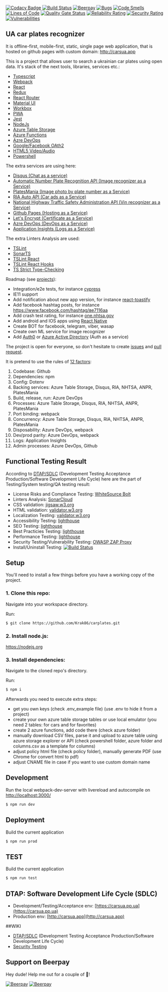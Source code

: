 [![Codacy Badge](https://api.codacy.com/project/badge/Grade/8eb0158930f441f5b49b03c3948a22f4)](https://app.codacy.com/manual/Krak86/carplates?utm_source=github.com&utm_medium=referral&utm_content=Krak86/carplates&utm_campaign=Badge_Grade_Dashboard)
[![Build Status](https://dev.azure.com/krak86/CarsuaDevOps/_apis/build/status/Krak86.carplates?branchName=master)](https://dev.azure.com/krak86/CarsuaDevOps/_build/latest?definitionId=1&branchName=master)
[![Beerpay](https://beerpay.io/Krak86/carplates/badge.svg?style=beer)](https://beerpay.io/Krak86/carplates)
[![Bugs](https://sonarcloud.io/api/project_badges/measure?project=Krak86_carplates&metric=bugs)](https://sonarcloud.io/dashboard?id=Krak86_carplates) [![Code Smells](https://sonarcloud.io/api/project_badges/measure?project=Krak86_carplates&metric=code_smells)](https://sonarcloud.io/dashboard?id=Krak86_carplates) [![Lines of Code](https://sonarcloud.io/api/project_badges/measure?project=Krak86_carplates&metric=ncloc)](https://sonarcloud.io/dashboard?id=Krak86_carplates) [![Quality Gate Status](https://sonarcloud.io/api/project_badges/measure?project=Krak86_carplates&metric=alert_status)](https://sonarcloud.io/dashboard?id=Krak86_carplates) [![Reliability Rating](https://sonarcloud.io/api/project_badges/measure?project=Krak86_carplates&metric=reliability_rating)](https://sonarcloud.io/dashboard?id=Krak86_carplates) [![Security Rating](https://sonarcloud.io/api/project_badges/measure?project=Krak86_carplates&metric=security_rating)](https://sonarcloud.io/dashboard?id=Krak86_carplates) [![Vulnerabilities](https://sonarcloud.io/api/project_badges/measure?project=Krak86_carplates&metric=vulnerabilities)](https://sonarcloud.io/dashboard?id=Krak86_carplates)
## UA car plates recognizer

It is offline-first, mobile-first, static, single page web application, that is hosted on github pages with custom domain: http://carsua.app

This is a project that allows user to search a ukrainian car plates using open data. It's stack of the next tools, libraries, services etc.:

* [Typescript](https://www.typescriptlang.org/)
* [Webpack](https://webpack.js.org/)
* [React](https://reactjs.org/)
* [Redux](https://redux.js.org/)
* [React Router](https://reacttraining.com/react-router/web/guides/quick-start)
* [Material UI](https://material-ui.com/)
* [Workbox](https://developers.google.com/web/tools/workbox)
* [PWA](https://developers.google.com/web/progressive-web-apps)
* [Jest](https://jestjs.io/)
* [NodeJs](https://nodejs.org/)
* [Azure Table Storage](https://azure.microsoft.com/en-us/services/storage/tables/)
* [Azure Functions](https://azure.microsoft.com/en-us/services/functions/)
* [Azre DevOps](https://azure.microsoft.com/en-us/services/devops/)
* [Google/Facebook OAth2](https://oauth.net/2/)
* [HTML5 Video/Audio](https://developer.mozilla.org/en-US/docs/Learn/HTML/Multimedia_and_embedding/Video_and_audio_content)
* [Powershell](https://docs.microsoft.com/en-us/powershell/scripting/overview?view=powershell-6)

The extra services are using here:
* [Disqus (Chat as a service)](https://disqus.com/)
* [Automatic Number Plate Recognition API (Image recognizer as a Service)](https://platerecognizer.com/)
* [PlatesMania (Image photo by plate number as a Service)](https://platesmania.com/api)
* [RIA Auto API (Car ads as a Service)](https://developers.ria.com/)
* [National Highway Traffic Safety Administration API (Vin recognizer as a Service)](https://vpic.nhtsa.dot.gov/api/vehicles/decodevin)
* [Github Pages (Hosting as a Service)](https://pages.github.com/)
* [Let's Encrypt (Certificate as a Service)](https://letsencrypt.org/)
* [Azre DevOps (DevOps as a Service)](https://azure.microsoft.com/en-us/services/devops/)
* [Application Insights (Logs as a Service)](https://docs.microsoft.com/en-us/azure/azure-monitor/app/app-insights-overview)

The extra Linters Analysis are used:
* [TSLint](https://palantir.github.io/tslint/)
* [SonarTS](https://github.com/SonarSource/SonarTS)
* [TSLint React](https://github.com/palantir/tslint-react)
* [TSLint React Hooks](https://github.com/Gelio/tslint-react-hooks)
* [TS Strict Type-Checking](https://www.typescriptlang.org/docs/handbook/type-checking-javascript-files.html)

Roadmap (see [projects](https://github.com/Krak86/carplates/projects)):
* Integration/e2e tests, for instance [cypress](https://www.cypress.io/)
* IE11 support
* Add notification about new app version, for instance [react-toastify](https://github.com/fkhadra/react-toastify)
* Add facebook hashtag posts, for instance https://www.facebook.com/hashtag/ве7116аа
* Add crash test rating, for instance [one.nhtsa.gov](https://one.nhtsa.gov/webapi/api/SafetyRatings/modelyear/2016/make/VOLKSWAGEN/model/JETTA?format=json)
* Add android and IOS apps using [React Native](https://facebook.github.io/react-native/)
* Create BOT for facebook, telegram, viber, wasap
* Create own ML service for image recognizer
* Add [Auth0](https://auth0.com/) or [Azure Active Directory](https://azure.microsoft.com/en-us/services/active-directory/) (Auth as a service)

The project is open for everyone, so don't hesitate to create [issues](https://github.com/Krak86/carplates/issues) and [pull request](https://github.com/Krak86/carplates/pulls).

It is pretend to use the rules of [12 factors](https://12factor.net):
<ol>
<li>Codebase: Github</li>
<li>Dependencies: npm</li>
<li>Config: Dotenv</li>
<li>Backing services: Azure Table Storage, Disqus, RIA, NHTSA, ANPR, PlatesMania</li>
<li>Build, release, run:  Azure DevOps</li>
<li>Processes: Azure Table Storage, Disqus, RIA, NHTSA, ANPR, PlatesMania</li>
<li>Port binding: webpack</li>
<li>Concurrency: Azure Table Storage, Disqus, RIA, NHTSA, ANPR, PlatesMania</li>
<li>Disposability: Azure DevOps, webpack</li>
<li>Dev/prod parity: Azure DevOps, webpack</li>
<li>Logs: Application Insights</li>
<li>Admin processes: Azure DevOps, Github</li>
</ol>

## Functional Testing Result
According to [DTAP/SDLC](https://github.com/Krak86/carplates/wiki/DTAP:-Software-Development-Life-Cycle-(SDLC)) (Development Testing Acceptance Production/Software Development Life Cycle) here are the part of Testing/System testing/QA testing result:
* License Risks and Compliance Testing: [WhiteSource Bolt](https://dev.azure.com/krak86/CarsuaDevOps/_apps/hub/whitesource.ws-bolt.build-hub.wss)
* Linters Analysis: [SonarCloud](https://sonarcloud.io/dashboard?id=Krak86_carplates)
* CSS validation: [jigsaw.w3.org](https://jigsaw.w3.org/css-validator/validator?uri=https%3A%2F%2Fcarsua.pp.ua%2F%23%2F&profile=css3svg&usermedium=all&warning=1&vextwarning=&lang=en)
* HTML validation: [validator.w3.org](https://validator.w3.org/nu/?doc=https%3A%2F%2Fcarsua.pp.ua%2F)
* Localization Testing: [validator.w3.org](https://validator.w3.org/i18n-checker/check?uri=https://carsua.pp.ua/#validate-by-uri+)
* Accessibility Testing: [lighthouse](https://lighthouse-dot-webdotdevsite.appspot.com//lh/html?url=https://carsua.pp.ua)
* SEO Testing: [lighthouse](https://lighthouse-dot-webdotdevsite.appspot.com//lh/html?url=https://carsua.pp.ua)
* Best Practicies Testing: [lighthouse](https://lighthouse-dot-webdotdevsite.appspot.com//lh/html?url=https://carsua.pp.ua)
* Performance Testing: [lighthouse](https://lighthouse-dot-webdotdevsite.appspot.com//lh/html?url=https://carsua.pp.ua)
* Security Testing/Vulnerability Testing: [OWASP ZAP Proxy](https://krak86.github.io/carplatesQA)
* Install/Uninstall Testing: [![Build Status](https://dev.azure.com/krak86/CarsuaDevOps/_apis/build/status/Krak86.carplates?branchName=master)](https://dev.azure.com/krak86/CarsuaDevOps/_build/latest?definitionId=1&branchName=master)

## Setup
You'll need to install a few things before you have a working copy of the project.

### 1. Clone this repo:
Navigate into your workspace directory.

Run:
```sh
$ git clone https://github.com/Krak86/carplates.git
```
### 2. Install node.js:
https://nodejs.org

### 3. Install dependencies:
Navigate to the cloned repo's directory.

Run:
```sh
$ npm i
```

Afterwards you need to execute extra steps:

* get you own keys (check .env_example file) (use .env to hide it from a project)
* create your own azure table storage tables or use local emulator (you need 2 tables: for cars and for favorites)
* create 2 azure functions, add code there (check azure folder)
* manually download CSV files, parse it and upload to azure table using azure storage explorer or API (check powershell folder, azure folder and columns.csv as a template for columns)
* adjust policy html file (check policy folder), manually generate PDF (use Chrome for convert html to pdf)
* adjust CNAME file in case if you want to use custom domain name

## Development
Run the local webpack-dev-server with livereload and autocompile on [http://localhost:3000/](http://localhost:3000/)
```sh
$ npm run dev
```
## Deployment
Build the current application
```sh
$ npm run prod
```
## TEST
Build the current application
```sh
$ npm run test
```
## DTAP: Software Development Life Cycle (SDLC)
* Development/Testing/Acceptance env: [https://carsua.pp.ua](https://carsua.pp.ua)
* Production env: [http://carsua.app](http://carsua.app)

##WIKI
* [DTAP/SDLC](https://github.com/Krak86/carplates/wiki/DTAP:-Software-Development-Life-Cycle-(SDLC)) (Development Testing Acceptance Production/Software Development Life Cycle)
* [Security Testing](https://github.com/Krak86/carplates/wiki/Security-Testing)

## Support on Beerpay
Hey dude! Help me out for a couple of :beers:!

[![Beerpay](https://beerpay.io/Krak86/carplates/badge.svg?style=beer-square)](https://beerpay.io/Krak86/carplates)  [![Beerpay](https://beerpay.io/Krak86/carplates/make-wish.svg?style=flat-square)](https://beerpay.io/Krak86/carplates?focus=wish)
